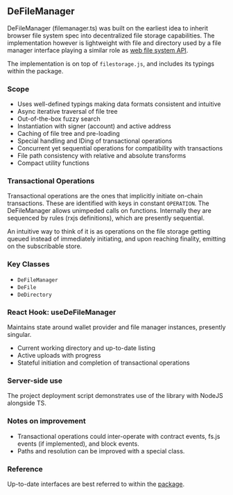 ## DeFileManager

DeFileManager (filemanager.ts) was built on the earliest idea to inherit browser file system spec into decentralized file storage capabilities. The implementation however is lightweight with file and directory used by a file manager interface playing a similar role as [web file system API](https://developer.mozilla.org/en-US/docs/Web/API/FileSystem).

The implementation is on top of `filestorage.js`, and includes its typings within the package.

### Scope

- Uses well-defined typings making data formats consistent and intuitive
- Async iterative traversal of file tree
- Out-of-the-box fuzzy search
- Instantiation with signer (account) and active address
- Caching of file tree and pre-loading
- Special handling and IDing of transactional operations
- Concurrent yet sequential operations for compatibility with transactions
- File path consistency with relative and absolute transforms
- Compact utility functions

### Transactional Operations

Transactional operations are the ones that implicitly initiate on-chain transactions. These are identified with keys in constant `OPERATION`. The DeFileManager allows unimpeded calls on functions. Internally they are sequenced by rules (rxjs definitions), which are presently sequential.

An intuitive way to think of it is as operations on the file storage getting queued instead of immediately initiating, and upon reaching finality, emitting on the subscribable store.

### Key Classes

- `DeFileManager`
- `DeFile`
- `DeDirectory`

### React Hook: useDeFileManager

Maintains state around wallet provider and file manager instances, presently singular.

- Current working directory and up-to-date listing
- Active uploads with progress
- Stateful initiation and completion of transactional operations

### Server-side use

The project deployment script demonstrates use of the library with NodeJS alongside TS.

### Notes on improvement

- Transactional operations could inter-operate with contract events, fs.js events (if implemented), and block events.
- Paths and resolution can be improved with a special class.

### Reference

Up-to-date interfaces are best referred to within the [package](https://github.com/skalenetwork/filestorage-ui/tree/main/src/packages/filemanager).